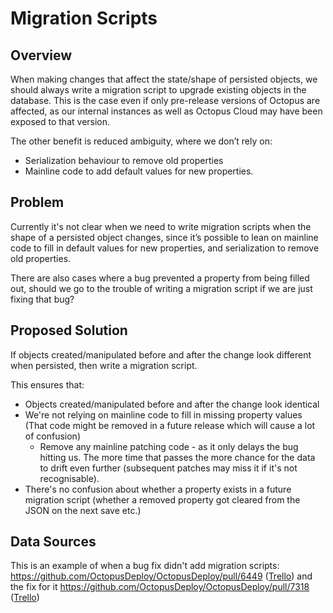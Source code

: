 # Migration Scripts

## Overview

When making changes that affect the state/shape of persisted objects, we should always write a migration script to upgrade existing objects in the database. This is the case even if only pre-release versions of Octopus are affected, as our internal instances as well as Octopus Cloud may have been exposed to that version.

The other benefit is reduced ambiguity, where we don’t rely on:
- Serialization behaviour to remove old properties
- Mainline code to add default values for new properties.

## Problem

Currently it's not clear when we need to write migration scripts when the shape of a persisted object changes, since it’s possible to lean on mainline code to fill in default values for new properties, and serialization to remove old properties.

There are also cases where a bug prevented a property from being filled out, should we go to the trouble of writing a migration script if we are just fixing that bug?

## Proposed Solution

If objects created/manipulated before and after the change look different when persisted, then write a migration script.

This ensures that:
- Objects created/manipulated before and after the change look identical
- We're not relying on mainline code to fill in missing property values (That code might be removed in a future release which will cause a lot of confusion)
  - Remove any mainline patching code - as it only delays the bug hitting us. The more time that passes the more chance for the data to drift even further (subsequent patches may miss it if it's not recognisable).
- There's no confusion about whether a property exists in a future migration script (whether a removed property got cleared from the JSON on the next save etc.)


## Data Sources

This is an example of when a bug fix didn't add migration scripts:
https://github.com/OctopusDeploy/OctopusDeploy/pull/6449 ([Trello](https://trello.com/c/F0vpvQr6/3495-enabled-features-and-importing-step-templates))
and the fix for it
https://github.com/OctopusDeploy/OctopusDeploy/pull/7318 ([Trello](https://trello.com/c/Z5SnrNid/3764-variable-substitution-broken-for-steps-based-on-a-template))
